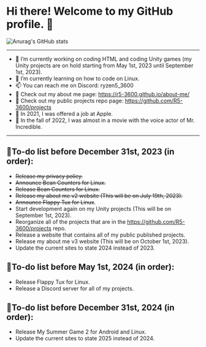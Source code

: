 # Hi there! Welcome to my GitHub profile. 👋

![Anurag's GitHub stats](https://github-stat-counter-r5-3600.vercel.app/api?username=R5-3600&include_all_commits=true&count_private=true&show_icons=true&theme=transparent)

__________________________________________________________________________________________________________________________________________________________

- 🔭 I’m currently working on coding HTML and coding Unity games (my Unity projects are on hold starting from May 1st, 2023 until September 1st, 2023).
- 🌱 I’m currently learning on how to code on Linux.
- 📫 You can reach me on Discord: ryzen5_3600
- 🔗 Check out my about me page: https://r5-3600.github.io/about-me/
- 🔗 Check out my public projects repo page: https://github.com/R5-3600/projects
- 🍎 In 2021, I was offered a job at Apple.
- 🎥 In the fall of 2022, I was almost in a movie with the voice actor of Mr. Incredible.

__________________________________________________________________________________________________________________________________________________________

## 📝To-do list before December 31st, 2023 (in order):
- ~~Release my privacy policy.~~
- ~~Announce Bean Counters for Linux.~~
- ~~Release Bean Counters for Linux.~~
- ~~Release my about me v2 website (This will be on July 19th, 2023).~~
- ~~Announce Flappy Tux for Linux~~.
- Start development again on my Unity projects (This will be on September 1st, 2023).
- Reorganize all of the projects that are in the https://github.com/R5-3600/projects repo.
- Release a website that contains all of my public published projects.
- Release my about me v3 website (This will be on October 1st, 2023).
- Update the current sites to state 2024 instead of 2023.

## 📝To-do list before May 1st, 2024 (in order):
- Release Flappy Tux for Linux.
- Release a Discord server for all of my projects.

## 📝To-do list before December 31st, 2024 (in order):
- Release My Summer Game 2 for Android and Linux.
- Update the current sites to state 2025 instead of 2024.
